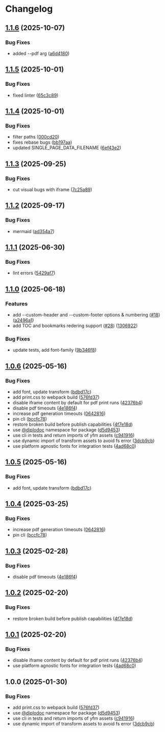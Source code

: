 # Changelog

## [1.1.6](https://github.com/diplodoc-platform/pdf-generator/compare/v1.1.5...v1.1.6) (2025-10-07)


### Bug Fixes

* added --pdf arg ([a6d4180](https://github.com/diplodoc-platform/pdf-generator/commit/a6d4180ef0ef3ff5535b6841a5d19bb3192d4083))

## [1.1.5](https://github.com/diplodoc-platform/pdf-generator/compare/v1.1.4...v1.1.5) (2025-10-01)


### Bug Fixes

* fixed linter ([65c3c89](https://github.com/diplodoc-platform/pdf-generator/commit/65c3c89e3f75849223b22eff05afa79e92251c6c))

## [1.1.4](https://github.com/diplodoc-platform/pdf-generator/compare/v1.1.3...v1.1.4) (2025-10-01)


### Bug Fixes

* filter paths ([000cd20](https://github.com/diplodoc-platform/pdf-generator/commit/000cd20b17be8513d9684dab1e99664d08a04ede))
* fixes rebase bugs ([bb197aa](https://github.com/diplodoc-platform/pdf-generator/commit/bb197aab5c0b7a49305418a9e146d09b480d2ab5))
* updated SINGLE_PAGE_DATA_FILENAME ([6ef43e2](https://github.com/diplodoc-platform/pdf-generator/commit/6ef43e27d2cd51de1da6c96375b2ea98265cb8d9))

## [1.1.3](https://github.com/diplodoc-platform/pdf-generator/compare/v1.1.2...v1.1.3) (2025-09-25)


### Bug Fixes

* cut visual bugs with iframe ([7c25a89](https://github.com/diplodoc-platform/pdf-generator/commit/7c25a8938eb857adf9a0bfe1009d1a62f7a91451))

## [1.1.2](https://github.com/diplodoc-platform/pdf-generator/compare/v1.1.1...v1.1.2) (2025-09-17)


### Bug Fixes

* mermaid ([ad354a7](https://github.com/diplodoc-platform/pdf-generator/commit/ad354a7590c43c34c57cbfb9a90f4e9cd1090e96))

## [1.1.1](https://github.com/diplodoc-platform/pdf-generator/compare/v1.1.0...v1.1.1) (2025-06-30)


### Bug Fixes

* lint errors ([5429af7](https://github.com/diplodoc-platform/pdf-generator/commit/5429af701bd01e9757295b52811e1c3af77d1710))

## [1.1.0](https://github.com/diplodoc-platform/pdf-generator/compare/v1.0.6...v1.1.0) (2025-06-18)


### Features

* add --custom-header and --custom-footer options & numbering ([#18](https://github.com/diplodoc-platform/pdf-generator/issues/18)) ([a2496a1](https://github.com/diplodoc-platform/pdf-generator/commit/a2496a1a7a78481f6314f0d87c72d1cb719b7354))
* add TOC and bookmarks redering support ([#28](https://github.com/diplodoc-platform/pdf-generator/issues/28)) ([1306922](https://github.com/diplodoc-platform/pdf-generator/commit/1306922ed9126d69dc687690afcb664476f4ea4c))


### Bug Fixes

* update tests, add font-family ([9b346f8](https://github.com/diplodoc-platform/pdf-generator/commit/9b346f8c9c2aaca22a2b6ae39c53773089c33a84))

## [1.0.6](https://github.com/diplodoc-platform/pdf-generator/compare/v1.0.5...v1.0.6) (2025-05-16)


### Bug Fixes

* add font, update transform ([bdbd17c](https://github.com/diplodoc-platform/pdf-generator/commit/bdbd17ccc2ace9340c9d3c9f0e4aac2bb2cc7ee7))
* add print.css to webpack build ([576fd37](https://github.com/diplodoc-platform/pdf-generator/commit/576fd3764a19999d51ae840feced35c23fdbd280))
* disable iframe content by default for pdf print runs ([42376b4](https://github.com/diplodoc-platform/pdf-generator/commit/42376b4b274efbe31a451050472bd72a0c0757a6))
* disable pdf timeouts ([4e186f4](https://github.com/diplodoc-platform/pdf-generator/commit/4e186f4f4f873af8a63bcf7d2ebc2634997635c9))
* increase pdf generation timeouts ([0642816](https://github.com/diplodoc-platform/pdf-generator/commit/0642816bc0ba98bb70f7e09810dbaab1884a4b2f))
* pin cli ([bccfc78](https://github.com/diplodoc-platform/pdf-generator/commit/bccfc78edecb80bf040247a21c8f3f72f33b1408))
* restore broken build before publish capabilities ([4f7e18d](https://github.com/diplodoc-platform/pdf-generator/commit/4f7e18dab0cd027bc1deb257b5224b833ac9be83))
* use [@diplodoc](https://github.com/diplodoc) namespace for package ([d5d9453](https://github.com/diplodoc-platform/pdf-generator/commit/d5d94533443c9e36b20e469636f7c3d6530d5741))
* use cli in tests and return imports of yfm assets ([c941916](https://github.com/diplodoc-platform/pdf-generator/commit/c941916af6627453f00d348e74d7e91bb9cfdaad))
* use dynamic import of transform assets to avoid fs error ([3dcb9cb](https://github.com/diplodoc-platform/pdf-generator/commit/3dcb9cb494d3693e026f8003668dce4da77f294b))
* use platform agnostic fonts for integration tests ([4ad68c0](https://github.com/diplodoc-platform/pdf-generator/commit/4ad68c02c37a37baff97175f59bc304f957952ed))

## [1.0.5](https://github.com/diplodoc-platform/pdf-generator/compare/v1.0.4...v1.0.5) (2025-05-16)


### Bug Fixes

* add font, update transform ([bdbd17c](https://github.com/diplodoc-platform/pdf-generator/commit/bdbd17ccc2ace9340c9d3c9f0e4aac2bb2cc7ee7))

## [1.0.4](https://github.com/diplodoc-platform/pdf-generator/compare/v1.0.3...v1.0.4) (2025-03-25)


### Bug Fixes

* increase pdf generation timeouts ([0642816](https://github.com/diplodoc-platform/pdf-generator/commit/0642816bc0ba98bb70f7e09810dbaab1884a4b2f))
* pin cli ([bccfc78](https://github.com/diplodoc-platform/pdf-generator/commit/bccfc78edecb80bf040247a21c8f3f72f33b1408))

## [1.0.3](https://github.com/diplodoc-platform/pdf-generator/compare/v1.0.2...v1.0.3) (2025-02-28)


### Bug Fixes

* disable pdf timeouts ([4e186f4](https://github.com/diplodoc-platform/pdf-generator/commit/4e186f4f4f873af8a63bcf7d2ebc2634997635c9))

## [1.0.2](https://github.com/diplodoc-platform/pdf-generator/compare/v1.0.1...v1.0.2) (2025-02-20)


### Bug Fixes

* restore broken build before publish capabilities ([4f7e18d](https://github.com/diplodoc-platform/pdf-generator/commit/4f7e18dab0cd027bc1deb257b5224b833ac9be83))

## [1.0.1](https://github.com/diplodoc-platform/pdf-generator/compare/v1.0.0...v1.0.1) (2025-02-20)


### Bug Fixes

* disable iframe content by default for pdf print runs ([42376b4](https://github.com/diplodoc-platform/pdf-generator/commit/42376b4b274efbe31a451050472bd72a0c0757a6))
* use platform agnostic fonts for integration tests ([4ad68c0](https://github.com/diplodoc-platform/pdf-generator/commit/4ad68c02c37a37baff97175f59bc304f957952ed))

## 1.0.0 (2025-01-30)


### Bug Fixes

* add print.css to webpack build ([576fd37](https://github.com/diplodoc-platform/pdf-generator/commit/576fd3764a19999d51ae840feced35c23fdbd280))
* use [@diplodoc](https://github.com/diplodoc) namespace for package ([d5d9453](https://github.com/diplodoc-platform/pdf-generator/commit/d5d94533443c9e36b20e469636f7c3d6530d5741))
* use cli in tests and return imports of yfm assets ([c941916](https://github.com/diplodoc-platform/pdf-generator/commit/c941916af6627453f00d348e74d7e91bb9cfdaad))
* use dynamic import of transform assets to avoid fs error ([3dcb9cb](https://github.com/diplodoc-platform/pdf-generator/commit/3dcb9cb494d3693e026f8003668dce4da77f294b))

